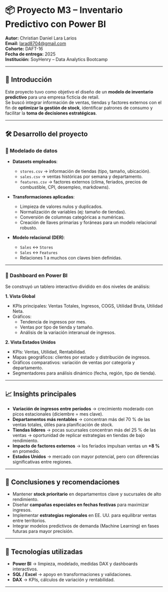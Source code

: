 # 📦 Proyecto M3 – Inventario Predictivo con Power BI  

**Autor:** Christian Daniel Lara Larios  
**Email:** larad8704@gmail.com  
**Cohorte:** DAFT-16  
**Fecha de entrega:** 2025  
**Institución:** SoyHenry – Data Analytics Bootcamp  

---

## 📌 Introducción  
Este proyecto tuvo como objetivo el diseño de un **modelo de inventario predictivo** para una empresa ficticia de retail.  
Se buscó integrar información de ventas, tiendas y factores externos con el fin de **optimizar la gestión de stock**, identificar patrones de consumo y facilitar la **toma de decisiones estratégicas**.  

---

## 🛠️ Desarrollo del proyecto  

### 🔹 Modelado de datos  
- **Datasets empleados**:  
  - `stores.csv` → información de tiendas (tipo, tamaño, ubicación).  
  - `sales.csv` → ventas históricas por semana y departamento.  
  - `features.csv` → factores externos (clima, feriados, precios de combustible, CPI, desempleo, markdowns).  

- **Transformaciones aplicadas**:  
  - Limpieza de valores nulos y duplicados.  
  - Normalización de variables (ej: tamaño de tiendas).  
  - Conversión de columnas categóricas a numéricas.  
  - Creación de llaves primarias y foráneas para un modelo relacional robusto.  

- **Modelo relacional (DER)**:  
  - `Sales` ↔ `Stores`  
  - `Sales` ↔ `Features`  
  - Relaciones 1 a muchos con claves bien definidas.  

---

### 🔹 Dashboard en Power BI  
Se construyó un tablero interactivo dividido en dos niveles de análisis:  

**1. Vista Global**  
- KPIs principales: Ventas Totales, Ingresos, COGS, Utilidad Bruta, Utilidad Neta.  
- Gráficos:  
  - Tendencia de ingresos por mes.  
  - Ventas por tipo de tienda y tamaño.  
  - Análisis de la variación interanual de ingresos.  

**2. Vista Estados Unidos**  
- KPIs: Ventas, Utilidad, Rentabilidad.  
- Mapas geográficos: clientes por estado y distribución de ingresos.  
- Gráficos comparativos: variación de ventas por categoría y departamento.  
- Segmentadores para análisis dinámico (fecha, región, tipo de tienda).  

---

## 📈 Insights principales  

- **Variación de ingresos entre períodos** → crecimiento moderado con picos estacionales (diciembre = mes clave).  
- **Departamentos más rentables** → concentran más del 70 % de las ventas totales, útiles para planificación de stock.  
- **Tiendas líderes** → pocas sucursales concentran más del 25 % de las ventas → oportunidad de replicar estrategias en tiendas de bajo rendimiento.  
- **Impacto de factores externos** → los feriados impulsan ventas un **+8 %** en promedio.  
- **Estados Unidos** → mercado con mayor potencial, pero con diferencias significativas entre regiones.  

---

## 🧭 Conclusiones y recomendaciones  

- Mantener **stock prioritario** en departamentos clave y sucursales de alto rendimiento.  
- Diseñar **campañas especiales en fechas festivas** para maximizar ingresos.  
- Implementar **estrategias regionales** en EE. UU. para equilibrar ventas entre territorios.  
- Integrar modelos predictivos de demanda (Machine Learning) en fases futuras para mayor precisión.  

---

## 🚀 Tecnologías utilizadas  
- **Power BI** → limpieza, modelado, medidas DAX y dashboards interactivos.  
- **SQL / Excel** → apoyo en transformaciones y validaciones.  
- **DAX** → KPIs, cálculos de variación y rentabilidad.  

---
